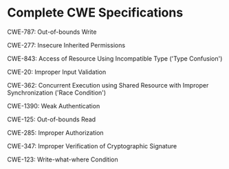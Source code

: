 

# Complete CWE Specifications

CWE-787: Out-of-bounds Write

CWE-277: Insecure Inherited Permissions

CWE-843: Access of Resource Using Incompatible Type ('Type Confusion')

CWE-20: Improper Input Validation

CWE-362: Concurrent Execution using Shared Resource with Improper Synchronization ('Race Condition')

CWE-1390: Weak Authentication

CWE-125: Out-of-bounds Read

CWE-285: Improper Authorization

CWE-347: Improper Verification of Cryptographic Signature

CWE-123: Write-what-where Condition